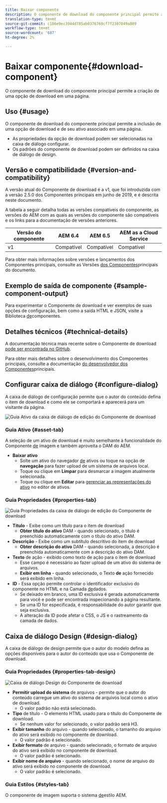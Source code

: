```yaml
---
title: Baixar componente
description: O componente de download do componente principal permite a criação de uma opção de download em uma página.
translation-type: tm+mt
source-git-commit: c186e9ec3944d785ab0376769cf7f2307049a809
workflow-type: tm+mt
source-wordcount: '687'
ht-degree: 2%

---
```



# Baixar componente{#download-component}

O componente de download do componente principal permite a criação de uma opção de download em uma página.

## Uso {#usage}

O componente de download do componente principal permite a inclusão de uma opção de download e de seu ativo associado em uma página.

* As propriedades da opção de download podem ser selecionadas na caixa de diálogo [](#configure-dialog)configurar.
* Os padrões do componente de download podem ser definidos na caixa de diálogo [](#design-dialog)de design.

## Versão e compatibilidade {#version-and-compatibility}

A versão atual do Componente de download é a v1, que foi introduzida com a versão 2.5.0 dos Componentes principais em junho de 2019, e é descrita neste documento.

A tabela a seguir detalha todas as versões compatíveis do componente, as versões do AEM com as quais as versões do componente são compatíveis e os links para a documentação de versões anteriores.

| Versão do componente | AEM 6.4 | AEM 6.5 | AEM as a Cloud Service |
|--- |--- |---|---|
| v1 | Compatível | Compatível | Compatível |

Para obter mais informações sobre versões e lançamentos dos Componentes principais, consulte as Versões [dos Componentes](/help/versions.md)principais do documento.

## Exemplo de saída de componente {#sample-component-output}

Para experimentar o Componente de download e ver exemplos de suas opções de configuração, bem como a saída HTML e JSON, visite a Biblioteca [de](https://adobe.com/go/aem_cmp_library_download)componentes.

## Detalhes técnicos {#technical-details}

A documentação técnica mais recente sobre o Componente de download [pode ser encontrada no GitHub](https://adobe.com/go/aem_cmp_tech_download_v1).

Para obter mais detalhes sobre o desenvolvimento dos Componentes principais, consulte a documentação [do desenvolvedor dos Componentes](/help/developing/overview.md)principais.

## Configurar caixa de diálogo {#configure-dialog}

A caixa de diálogo de configuração permite que o autor do conteúdo defina o item de download e como ele se comportará e aparecerá para um visitante da página.

![Guia Ativo da caixa de diálogo de edição do Componente de download](/help/assets/download-edit-asset.png)

### Guia Ativo {#asset-tab}

A seleção de um ativo de download é muito semelhante à funcionalidade do Componente [de](image.md) imagem e também aproveita o DAM do AEM.

* **Baixar ativo**
   * Solte um ativo do navegador [de](https://docs.adobe.com/content/help/en/experience-manager-cloud-service/sites/authoring/fundamentals/environment-tools.html) ativos ou toque na opção de **navegação** para fazer upload de um sistema de arquivos local.
   * Toque ou clique em **Limpar** para desmarcar a imagem atualmente selecionada.
   * Toque ou clique em **Editar** para [gerenciar as representações do ativo](https://docs.adobe.com/content/help/en/experience-manager-cloud-service/assets/manage/manage-digital-assets.html) no editor de ativos.

### Guia Propriedades {#properties-tab}

![Guia Propriedades da caixa de diálogo de edição do Componente de download](/help/assets/download-edit-properties.png)

* **Título** - Exibe como um título para o item de download
   * **Obter título do ativo** DAM - quando selecionado, o título é preenchido automaticamente com o título do ativo DAM.
* **Descrição** - Exibe como um subtítulo descritivo do item de download
   * **Obter descrição do ativo** DAM - quando selecionada, a descrição é preenchida automaticamente com a descrição do ativo DAM.
* **Texto** de ação - exibido como texto de ação para o item de download
   * Esse campo é necessário ao fazer upload de um ativo do sistema de arquivos.
   * **Exibir em linha** - quando selecionado, o Texto **de** ação fornecido será exibido em linha.
* **ID** - Essa opção permite controlar o identificador exclusivo do componente no HTML e na Camada [de](/help/developing/data-layer/overview.md)dados.
   * Se deixado em branco, uma ID exclusiva é gerada automaticamente para você e pode ser encontrada inspecionando a página resultante.
   * Se uma ID for especificada, é responsabilidade do autor garantir que seja exclusiva.
   * A alteração da ID pode afetar o CSS, o JS e o rastreamento da camada de dados.

## Caixa de diálogo Design {#design-dialog}

A caixa de diálogo de design permite que o autor do modelo defina as opções disponíveis para o autor do conteúdo que usa o Componente de download.

### Guia Propriedades {#properties-tab-design}

![Caixa de diálogo Design do Componente de download](/help/assets/download-design.png)

* **Permitir upload do sistema** de arquivos - permite que o autor do conteúdo carregue um ativo do sistema de arquivos local como o ativo de download.
   * O valor padrão não está selecionado.
* **Tipo** de título - O elemento HTML usado para o título do Componente de download.
   * Se nenhum valor for selecionado, o valor padrão será H3.
* **Exibir tamanho** do arquivo - quando selecionado, o tamanho do arquivo do ativo será exibido no componente de download.
   * O valor padrão é selecionado.
* **Exibir formato** de arquivo - quando selecionado, o formato de arquivo do ativo será exibido no componente de download.
   * O valor padrão é selecionado.
* **Exibir nome de arquivo** - quando selecionado, o nome de arquivo do ativo será exibido no componente de download.
   * O valor padrão é selecionado.

### Guia Estilos {#styles-tab}

O componente de imagem suporta o sistema [de](/help/get-started/authoring.md#component-styling)estilo AEM.
